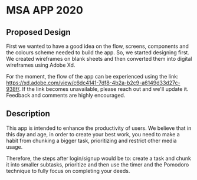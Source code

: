 # MSA APP 2020 

## Proposed Design 

First we wanted to have a good idea on the flow, screens, components and the colours scheme needed to build the app. So, we started designing first. We created wireframes on blank sheets and then converted them into digital wireframes using Adobe Xd.

For the moment, the flow of the app can be experienced using the link: https://xd.adobe.com/view/c6dc4141-7df8-4b2a-b2c9-a6149d33d27c-938f/. If the link becomes unavailable, please reach out and we'll update it. Feedback and comments are highly encouraged.

## Description

This app is intended to enhance the productivity of users. We believe that in this day and age, in order to create your best work, you need to make a habit from chunking a bigger task, prioritizing and restrict other media usage.

Therefore, the steps after login/signup would be to: create a task and chunk it into smaller subtasks, prioritize and then use the timer and the Pomodoro technique to fully focus on completing your deeds.

